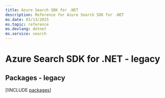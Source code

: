 ```yaml
---
title: Azure Search SDK for .NET
description: Reference for Azure Search SDK for .NET
ms.date: 03/13/2025
ms.topic: reference
ms.devlang: dotnet
ms.service: search
---
```

# Azure Search SDK for .NET - legacy
## Packages - legacy
[!INCLUDE [packages](search-index.md)]